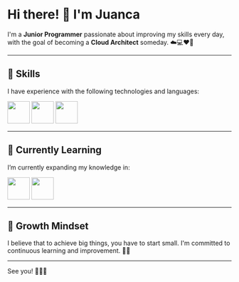 # Hi there! 👋 I'm Juanca

I'm a **Junior Programmer** passionate about improving my skills every day, with the goal of becoming a **Cloud Architect** someday. ☁️💻❤️‍🔥

---

## 🌟 Skills

I have experience with the following technologies and languages:

<div style="display: inline-block;">
<img src="https://cdn-icons-png.freepik.com/512/644/644609.png?uid=R165052703&ga=GA1.1.1764556811.1727911206" style="color: transparent; height: 50px;width: 50px;">
<img src="https://cdn-icons-png.freepik.com/512/7069/7069918.png?uid=R165052703&ga=GA1.1.1764556811.1727911206" style="color: transparent; height: 50px;width: 50px;">
<img src="https://cdn-icons-png.freepik.com/512/10006/10006804.png?uid=R165052703&ga=GA1.1.1764556811.1727911206" style="color: transparent; height: 50px;width: 50px;">
</div>

---

## 🧠 Currently Learning

I’m currently expanding my knowledge in:

<div style="display: inline-block;">
<img src="https://cdn-icons-png.freepik.com/512/14955/14955702.png?uid=R165052703&ga=GA1.1.1764556811.1727911206" style="color: transparent; height: 50px;width: 50px;">
<img src="https://cdn-icons-png.freepik.com/512/3098/3098090.png?uid=R165052703&ga=GA1.1.1764556811.1727911206" style="color: transparent; height: 50px;width: 50px;">
</div>

---

## 🌱 Growth Mindset

I believe that to achieve big things, you have to start small. I'm committed to continuous learning and improvement. 🤞🍀

---

See you! 👨🏻‍💻

<!---
juanca1620/juanca1620 is a ✨ special ✨ repository because its `README.md` (this file) appears on your GitHub profile.
You can click the Preview link to take a look at your changes.
--->

